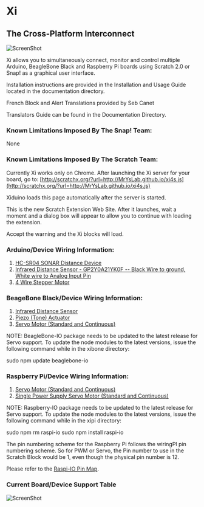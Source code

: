 Xi
======
## The Cross-Platform Interconnect

![ScreenShot](https://raw.github.com/MrYsLab/Xi/master/documentation/drawings/XiLogo.png)

Xi allows you to simultaneously connect, monitor and control multiple Arduino, 
BeagleBone Black and Raspberry Pi boards using Scratch 2.0 or Snap! as a graphical user interface.

Installation instructions are provided in the Installation and Usage Guide located in the documentation directory.

French Block and Alert Translations provided by Seb Canet

Translators Guide can be found in the Documentation Directory.

### Known Limitations Imposed By The Snap! Team:
None

### Known Limitations Imposed By The Scratch Team:

Currently Xi works only on Chrome. After launching the Xi server for your board, go to:
[http://scratchx.org/?url=http://MrYsLab.github.io/xi4s.js](http://scratchx.org/?url=http://MrYsLab.github.io/xi4s.js)

Xiduino loads this page automatically after the server is started.

This is the new Scratch Extension Web Site. After it launches, wait a moment and a dialog box will appear to allow
you to continue with loading the extension.

Accept the warning and the Xi blocks will load.



### Arduino/Device Wiring Information:
1.    [HC-SR04 SONAR Distance Device](https://github.com/rwaldron/johnny-five/blob/master/docs/ping.md)
2.    [Infrared Distance Sensor  - GP2Y0A21YK0F -- Black Wire to ground, White wire to Analog Input Pin](https://www.adafruit.com/products/164)
3.    [4 Wire Stepper Motor](https://learn.adafruit.com/adafruit-arduino-lesson-16-stepper-motors/breadboard-layout)

### BeageBone Black/Device Wiring Information:
1.    [Infrared Distance Sensor](https://raw.github.com/MrYsLab/Xi/master/documentation/drawings/BBB_infraredWiring.png)
2.    [Piezo (Tone) Actuator](https://raw.github.com/MrYsLab/Xi/master/documentation/drawings/BBB_PiezoWiring.png)
3.    [Servo Motor (Standard and Continuous)](https://raw.github.com/MrYsLab/Xi/master/documentation/drawings/BBBservoWiring.png)


NOTE: BeagleBone-IO package needs to be updated to the latest release for Servo support. To update the node modules
to the latest versions, issue the following command while in the xibone directory:

sudo npm update beaglebone-io


### Raspberry Pi/Device Wiring Information:
1.    [Servo Motor (Standard and Continuous)](https://raw.github.com/MrYsLab/Xi/master/documentation/drawings/RPiServoWiring.png)
2.    [Single Power Supply Servo Motor (Standard and Continuous)](https://raw.github.com/MrYsLab/Xi/master/documentation/drawings/RPiServoWiring2.png)

NOTE: Raspberry-IO package needs to be updated to the latest release for Servo support. To update the node modules
to the latest versions, issue the following command while in the xipi directory:

sudo npm rm raspi-io
sudo npm install raspi-io

The pin numbering scheme for the Raspberry Pi follows the wiringPI pin numbering scheme. So for PWM or Servo, the Pin number to
use in the Scratch Block would be 1, even though the physical pin number is 12.

Please refer to the [Raspi-IO Pin Map](https://github.com/bryan-m-hughes/raspi-io/wiki).


### Current Board/Device Support Table
![ScreenShot](https://raw.github.com/MrYsLab/Xi/master/documentation/drawings/StatusTable_31Dec14.png)